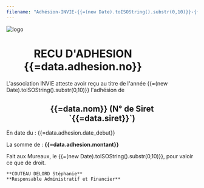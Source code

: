 ```yaml
---
filename: "Adhésion-INVIE-{{=(new Date).toISOString().substr(0,10)}}-{{=data.nom}}.pdf"
---
```

<img src="https://invie78.fr/images/logo.jpg" alt="logo" />

<h1 style="width: 80%; text-align: center; background-color: 'orange'"> RECU D'ADHESION {{=data.adhesion.no}}</h1>

L'association INVIE atteste avoir reçu au titre de l'année {{=(new Date).toISOString().substr(0,10)}}
l'adhésion de 

<h2 style="width: 80%; text-align: center; margin-left: auto; margin-right: auto; background-color: 'orange'"> {{=data.nom}} (N° de Siret `{{=data.siret}}`)</h2>

En date du : {{=data.adhesion.date_debut}}

La somme de : **{{=data.adhesion.montant}}**  

Fait aux Mureaux, le {{=(new Date).toISOString().substr(0,10)}}, pour valoir ce que de droit.

    **COUTEAU DELORD Stéphanie**  
    **Responsable Administratif et Financier**

